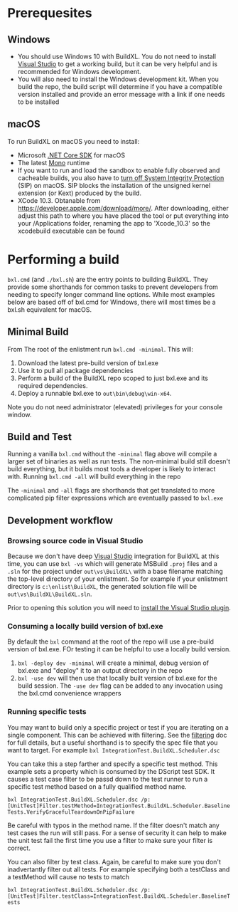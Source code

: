 # Prerequesites
## Windows
* You should use Windows 10 with BuildXL. You do not need to install [Visual Studio](https://visualstudio.microsoft.com/vs/) to get a working build, but it can be very helpful and is recommended for Windows development.
* You will also need to install the Windows development kit. When you build the repo, the build script will determine if you have a compatible version installed and provide an error message with a link if one needs to be installed
## macOS
To run BuildXL on macOS you need to install:

* Microsoft [.NET Core SDK](https://dotnet.microsoft.com/download) for macOS
* The latest [Mono](https://www.mono-project.com/download/stable/) runtime
* If you want to run and load the sandbox to enable fully observed and cacheable builds, you also have to [turn off System Integrity Protection](https://developer.apple.com/library/archive/documentation/Security/Conceptual/System_Integrity_Protection_Guide/ConfiguringSystemIntegrityProtection/ConfiguringSystemIntegrityProtection.html) (SIP) on macOS. SIP blocks the installation of the unsigned kernel extension (or Kext) produced by the build.
* XCode 10.3. Obtanable from https://developer.apple.com/download/more/. After downloading, either adjust this path to where you have placed the tool or put everything into your /Applications folder, renaming the app to 'Xcode_10.3' so the xcodebuild executable can be found

# Performing a build
`bxl.cmd` (and `./bxl.sh`) are the entry points to building BuildXL. They provide some shorthands for common tasks to prevent developers from needing to specify longer command line options. While most examples below are based off of bxl.cmd for Windows, there will most times be a bxl.sh equivalent for macOS.

## Minimal Build
From The root of the enlistment run `bxl.cmd -minimal`. This will:
1. Download the latest pre-build version of bxl.exe
1. Use it to pull all package dependencies
1. Perform a build of the BuildXL repo scoped to just bxl.exe and its required dependencies.
1. Deploy a runnable bxl.exe to `out\bin\debug\win-x64`.

Note you do not need administrator (elevated) privileges for your console window.

## Build and Test
Running a vanilla `bxl.cmd` without the `-minimal` flag above will compile a larger set of binaries as well as run tests. The non-minimal build still doesn't build everything, but it builds most tools a developer is likely to interact with. Running `bxl.cmd -all` will build everything in the repo

The `-minimal` and `-all` flags are shorthands that get translated to more complicated pip filter expressions which are eventually passed to `bxl.exe`

## Development workflow
### Browsing source code in Visual Studio
Because we don't have deep [Visual Studio](https://visualstudio.microsoft.com/vs/) integration for BuildXL at this time, you can use `bxl -vs` which will generate MSBuild `.proj` files and a `.sln` for the project under `out\vs\BuildXL\` with a base filename matching the top-level directory of your enlistment. So for example if your enlistment directory is `c:\enlist\BuildXL`, the generated solution file will be `out\vs\BuildXL\BuildXL.sln`.

Prior to opening this solution you will need to [install the Visual Studio plugin](Installation.md).

### Consuming a locally build version of bxl.exe
By default the `bxl` command at the root of the repo will use a pre-build version of bxl.exe. FOr testing it can be helpful to use a locally build version.
1. `bxl -deploy dev -minimal` will create a minimal, debug version of bxl.exe and "deploy" it to an output directory in the repo
1. `bxl -use dev` will then use that locally built version of bxl.exe for the build session. The `-use dev` flag can be added to any invocation using the bxl.cmd convenience wrappers

### Running specific tests
You may want to build only a specific project or test if you are iterating on a single component. This can be achieved with filtering. See the [filtering](How-To-Run-BuildXL/Filtering.md) doc for full details, but a useful shorthand is to specify the spec file that you want to target. For example `bxl IntegrationTest.BuildXL.Scheduler.dsc`

You can take this a step farther and specify a specific test method. This example sets a property which is consumed by the DScript test SDK. It causes a test case filter to be passd down to the test runner to run a specific test method based on a fully qualified method name.

`bxl IntegrationTest.BuildXL.Scheduler.dsc /p:[UnitTest]Filter.testMethod=IntegrationTest.BuildXL.Scheduler.BaselineTests.VerifyGracefulTeardownOnPipFailure`

Be careful with typos in the method name. If the filter doesn't match any test cases the run will still pass. For a sense of security it can help to make the unit test fail the first time you use a filter to make sure your filter is correct.

You can also filter by test class. Again, be careful to make sure you don't inadvertantly filter out all tests. For example specifying both a testClass and a testMethod will cause no tests to match

`bxl IntegrationTest.BuildXL.Scheduler.dsc /p:[UnitTest]Filter.testClass=IntegrationTest.BuildXL.Scheduler.BaselineTests`